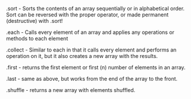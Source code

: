 .sort - Sorts the contents of an array sequentially or in alphabetical order.
Sort can be reversed with the proper operator, or made permanent (destructive) with .sort!

.each - Calls every element of an array and applies any operations or methods to each element

.collect - Similar to each in that it calls every element and performs an operation on it, but it also creates a new array with the results.

.first - returns the first element or first (n) number of elements in an array.

.last - same as above, but works from the end of the array to the front.

.shuffle - returns a new array with elements shuffled.
